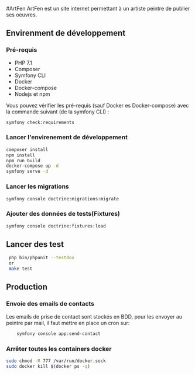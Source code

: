 #ArtFen
ArtFen est un site internet permettant à un artiste peintre de publier ses oeuvres.

## Envirenment de développement

### Pré-requis

* PHP 7.1
* Composer
* Symfony CLI
* Docker
* Docker-compose
* Nodejs et npm

 Vous pouvez vérifier les pré-requis (sauf Docker es Docker-compose) avec la commande suivant (de la symfony CLI) :
 ```bash
 symfony check:requirements
 ```
### Lancer l'envirenement de développement 
 ```bash
 composer install
 npm install
 npm run build
 docker-compose up -d
 symfony serve -d
 ```
### Lancer les migrations
```bash
symfony console doctrine:migrations:migrate
```
### Ajouter des données de tests(Fixtures)
```bash
symfony console doctrine:fixtures:load
```
## Lancer des test
```bash
 php bin/phpunit --testdox
 or
 make test 
```

## Production

### Envoie des emails de contacts

Les emails de prise de contact sont stockés en BDD, pour les envoyer au peintre par mail, il faut mettre en place un cron sur:
```bash
    symfony console app:send-contact
```

### Arrêter toutes les containers docker
```bash
sudo chmod -R 777 /var/run/docker.sock
sudo docker kill $(docker ps -q)
```